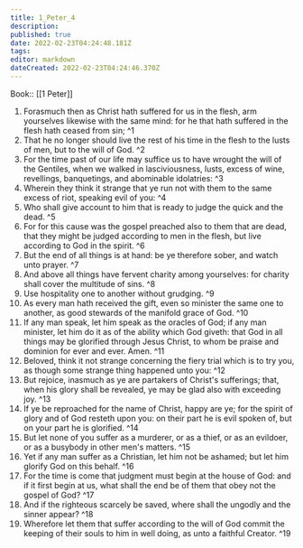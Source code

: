 ```yaml
---
title: 1_Peter_4
description: 
published: true
date: 2022-02-23T04:24:48.181Z
tags: 
editor: markdown
dateCreated: 2022-02-23T04:24:46.370Z
---
```


 Book:: [[1 Peter]]
 1. Forasmuch then as Christ hath suffered for us in the flesh, arm yourselves likewise with the same mind: for he that hath suffered in the flesh hath ceased from sin; ^1
 2. That he no longer should live the rest of his time in the flesh to the lusts of men, but to the will of God. ^2
 3. For the time past of our life may suffice us to have wrought the will of the Gentiles, when we walked in lasciviousness, lusts, excess of wine, revellings, banquetings, and abominable idolatries: ^3
 4. Wherein they think it strange that ye run not with them to the same excess of riot, speaking evil of you: ^4
 5. Who shall give account to him that is ready to judge the quick and the dead. ^5
 6. For for this cause was the gospel preached also to them that are dead, that they might be judged according to men in the flesh, but live according to God in the spirit. ^6
 7. But the end of all things is at hand: be ye therefore sober, and watch unto prayer. ^7
 8. And above all things have fervent charity among yourselves: for charity shall cover the multitude of sins. ^8
 9. Use hospitality one to another without grudging. ^9
 10. As every man hath received the gift, even so minister the same one to another, as good stewards of the manifold grace of God. ^10
 11. If any man speak, let him speak as the oracles of God; if any man minister, let him do it as of the ability which God giveth: that God in all things may be glorified through Jesus Christ, to whom be praise and dominion for ever and ever. Amen. ^11
 12. Beloved, think it not strange concerning the fiery trial which is to try you, as though some strange thing happened unto you: ^12
 13. But rejoice, inasmuch as ye are partakers of Christ's sufferings; that, when his glory shall be revealed, ye may be glad also with exceeding joy. ^13
 14. If ye be reproached for the name of Christ, happy are ye; for the spirit of glory and of God resteth upon you: on their part he is evil spoken of, but on your part he is glorified. ^14
 15. But let none of you suffer as a murderer, or as a thief, or as an evildoer, or as a busybody in other men's matters. ^15
 16. Yet if any man suffer as a Christian, let him not be ashamed; but let him glorify God on this behalf. ^16
 17. For the time is come that judgment must begin at the house of God: and if it first begin at us, what shall the end be of them that obey not the gospel of God? ^17
 18. And if the righteous scarcely be saved, where shall the ungodly and the sinner appear? ^18
 19. Wherefore let them that suffer according to the will of God commit the keeping of their souls to him in well doing, as unto a faithful Creator. ^19
